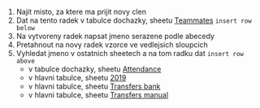 1) Najit misto, za ktere ma prijit novy clen
2) Dat na tento radek v tabulce dochazky, sheetu [Teammates](https://docs.google.com/spreadsheets/d/1wdV-9UJabTVbNf7xsQFR8DgzKr0eNtnmghi7EAX8fxE/edit#gid=1482309460) `insert row below`
3) Na vytvoreny radek napsat jmeno serazene podle abecedy
4) Pretahnout na novy radek vzorce ve vedlejsich sloupcich
5) Vyhledat jmeno v ostatnich sheetech a na tom radku dat `insert row above`
    - v tabulce dochazky, sheetu [Attendance](https://docs.google.com/spreadsheets/d/1wdV-9UJabTVbNf7xsQFR8DgzKr0eNtnmghi7EAX8fxE/edit#gid=0)
    - v hlavni tabulce, sheetu [2019](https://docs.google.com/spreadsheets/d/1VIoZOvYjZXpy3AzO1E6yj-yNyBBzXywep8frB9pR7DY/edit#gid=0)
    - v hlavni tabulce, sheetu [Transfers bank](https://docs.google.com/spreadsheets/d/1VIoZOvYjZXpy3AzO1E6yj-yNyBBzXywep8frB9pR7DY/edit#gid=1951166995)
    - v hlavni tabulce, sheetu [Transfers manual](https://docs.google.com/spreadsheets/d/1VIoZOvYjZXpy3AzO1E6yj-yNyBBzXywep8frB9pR7DY/edit#gid=17192538)